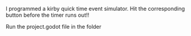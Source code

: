 I programmed a kirby quick time event simulator. Hit the corresponding button before the timer runs out!!

Run the project.godot file in the folder
